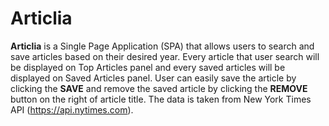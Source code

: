 # Articlia

**Articlia** is a Single Page Application (SPA) that allows users to search and save articles based on their desired year. Every article that user search will be displayed on Top Articles panel and every saved articles will be displayed on Saved Articles panel. User can easily save the article by clicking the **SAVE** and remove the saved article by clicking the **REMOVE** button on the right of article title. The data is taken from New York Times API (https://api.nytimes.com).
